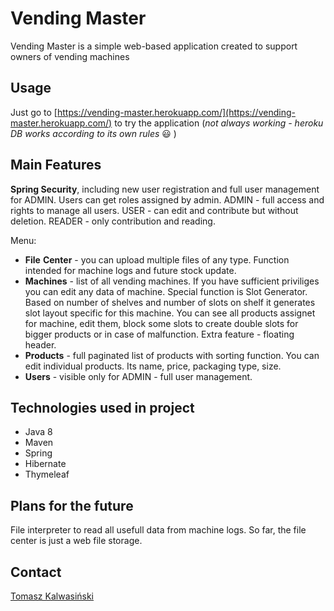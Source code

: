 # Vending Master

Vending Master is a simple web-based application created to support owners of vending machines

## Usage

Just go to [https://vending-master.herokuapp.com/](https://vending-master.herokuapp.com/) to try the application 
(*not always working - heroku DB works according to its own rules* :smiley: )


## Main Features

**Spring Security**, including new user registration and full user management for ADMIN. 
Users can get roles assigned by admin. ADMIN - full access and rights to manage all users. 
USER - can edit and contribute but without deletion. READER - only contribution and reading.

Menu:
- **File** **Center** - you can upload multiple files of any type. Function intended for machine logs and future stock update.
- **Machines** - list of all vending machines. If you have sufficient priviliges you can edit any data of machine. Special function is Slot Generator. 
  Based on number of shelves and number of slots on shelf it generates slot layout specific for this machine. You can see all products assignet for machine, 
  edit them, block some slots to create double slots for bigger products or in case of malfunction. Extra feature - floating header.
- **Products** - full paginated list of products with sorting function. You can edit individual products. Its name, price, packaging type, size.
- **Users** - visible only for ADMIN - full user management.

## Technologies used in project
- Java 8
- Maven
- Spring
- Hibernate
- Thymeleaf

## Plans for the future

File interpreter to read all usefull data from machine logs. So far, the file center is just a web file storage.

## Contact
[Tomasz Kalwasiński](mailto:tomasz.kski@gmail.com)
